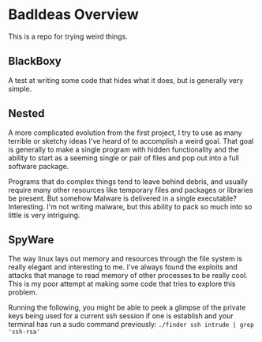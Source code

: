 # BadIdeas Overview
This is a repo for trying weird things.

## BlackBoxy
A test at writing some code that hides what it does, but is generally very simple.

## Nested 
A more complicated evolution from the first project, I try to use as many terrible or
sketchy ideas I've heard of to accomplish a weird goal. That goal is generally to make
a single program with hidden functionality and the ability to start as a seeming single
or pair of files and pop out into a full software package. 

Programs that do complex things tend to leave behind debris, and usually require many 
other resources like temporary files and packages or libraries be present. But somehow Malware is delivered in a single executable? Interesting. I'm not writing malware, but
this ability to pack so much into so little is very intriguing.

## SpyWare
The way linux lays out memory and resources through the file system is really elegant and interesting to me. I've always found the exploits and attacks that manage to read memory of other processes to be really cool. This is my poor attempt at making some code that tries to explore this problem. 

Running the following, you might be able to peek a glimpse of the private keys being used for a current ssh session if one is establish and your terminal has run a sudo command previously: 
`./finder ssh intrude | grep 'ssh-rsa'`
